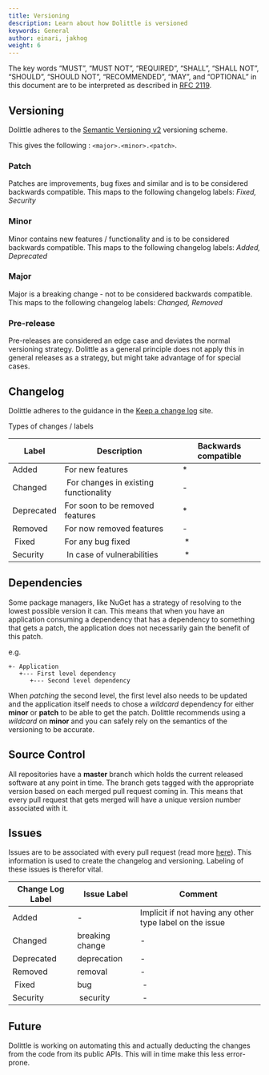 ```yaml
---
title: Versioning
description: Learn about how Dolittle is versioned
keywords: General
author: einari, jakhog
weight: 6
---
```

The key words “MUST”, “MUST NOT”, “REQUIRED”, “SHALL”, “SHALL NOT”, “SHOULD”, “SHOULD NOT”,
“RECOMMENDED”, “MAY”, and “OPTIONAL” in this document are to be interpreted as described in
[RFC 2119](https://tools.ietf.org/html/rfc2119).

## Versioning

Dolittle adheres to the [Semantic Versioning v2](https://semver.org) versioning scheme.

This gives the following : `<major>.<minor>.<patch>`.

### Patch

Patches are improvements, bug fixes and similar and is to be considered backwards compatible.
This maps to the following changelog labels: *Fixed, Security*

### Minor

Minor contains new features / functionality and is to be considered backwards compatible.
This maps to the following changelog labels: *Added, Deprecated*

### Major

Major is a breaking change - not to be considered backwards compatible.
This maps to the following changelog labels: *Changed, Removed*

### Pre-release

Pre-releases are considered an edge case and deviates the normal versioning strategy.
Dolittle as a general principle does not apply this in general releases as a strategy,
but might take advantage of for special cases.

## Changelog

Dolittle adheres to the guidance in the [Keep a change log](https://keepachangelog.com/en/1.0.0/) site.

Types of changes / labels

| Label | Description | Backwards compatible |
| ----- | ----------- | -------------------- |
| Added | For new features | * |
| Changed | For changes in existing functionality | - |
| Deprecated | For soon to be removed features | * |
| Removed | For now removed features | - |
| Fixed | For any bug fixed | * |
| Security | In case of vulnerabilities | * |

## Dependencies

Some package managers, like NuGet has a strategy of resolving to the lowest possible version it can.
This means that when you have an application consuming a dependency that has a dependency to something
that gets a patch, the application does not necessarily gain the benefit of this patch.

e.g.

```shell
+- Application
   +--- First level dependency
      +--- Second level dependency
```

When *patching* the second level, the first level also needs to be updated and the application itself
needs to chose a *wildcard* dependency for either **minor** or **patch** to be able to get the patch.
Dolittle recommends using a *wildcard* on **minor** and you can safely rely on the semantics of the versioning
to be accurate.

## Source Control

All repositories have a **master** branch which holds the current released software at any point in time.
The branch gets tagged with the appropriate version based on each merged pull request coming in.
This means that every pull request that gets merged will have a unique version number associated with it.

## Issues

Issues are to be associated with every pull request (read more [here](issues.md)).
This information is used to create the changelog and versioning. Labeling of these issues is therefor
vital.

| Change Log Label | Issue Label | Comment |
| ----- | ----------- | -------------------- |
| Added | - | Implicit if not having any other type label on the issue |
| Changed | breaking change | - |
| Deprecated | deprecation | - |
| Removed | removal | - |
| Fixed | bug | - |
| Security | security | - |

## Future

Dolittle is working on automating this and actually deducting the changes from the code from its public APIs.
This will in time make this less error-prone.